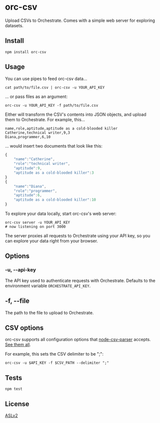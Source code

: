 # orc-csv

Upload CSVs to Orchestrate. Comes with a simple web server for exploring datasets.

## Install

    npm install orc-csv

## Usage

You can use pipes to feed orc-csv data...

    cat path/to/file.csv | orc-csv -u YOUR_API_KEY

... or pass files as an argument:

    orc-csv -u YOUR_API_KEY -f path/to/file.csv

Either will transform the CSV's contents into JSON objects, and upload them to Orchestrate. For example, this...

    name,role,aptitude,aptitude as a cold-blooded killer
    Catherine,technical writer,9,3
    Diana,programmer,6,10

... would insert two documents that look like this:

``` javascript
{
    "name":"Catherine",
    "role":"technical writer",
    "aptitude":9,
    "aptitude as a cold-blooded killer":3
}
{
    "name":"Diana",
    "role":"programmer",
    "aptitude":6,
    "aptitude as a cold-blooded killer":10
}
```

To explore your data locally, start orc-csv's web server:

    orc-csv server -u YOUR_API_KEY
    # now listening on port 3000

The server proxies all requests to Orchestrate using your API key, so you can explore your data right from your browser.

## Options

### -u, --api-key <api-key>

The API key used to authenticate requests with Orchestrate. Defaults to the environment variable `ORCHESTRATE_API_KEY`.

## -f, --file <path>

The path to the file to upload to Orchestrate.

## CSV options

orc-csv supports all configuration options that [node-csv-parser](https://github.com/wdavidw/node-csv-parse) accepts. 
[See them all](https://github.com/wdavidw/node-csv-parse#parser-options). 

For example, this sets the CSV delimiter to be ";":

    orc-csv -u $API_KEY -f $CSV_PATH --delimiter ";"    

## Tests

    npm test

## License

[ASLv2](http://www.apache.org/licenses/LICENSE-2.0)
